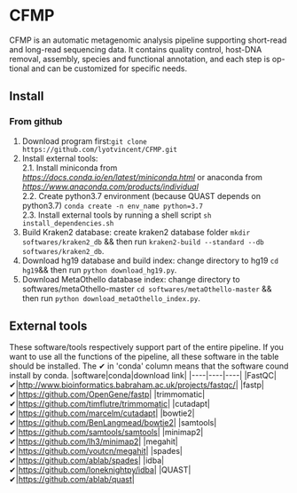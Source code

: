 # CFMP
CFMP is an automatic metagenomic analysis pipeline supporting short-read and long-read sequencing data. It contains quality control, host-DNA removal, assembly, species and functional annotation, and each step is op-tional and can be customized for specific needs.

## Install 

### From github

1. Download program first:```git clone https://github.com/lyotvincent/CFMP.git```
2. Install external tools:  
2.1. Install miniconda from *https://docs.conda.io/en/latest/miniconda.html* or anaconda from *https://www.anaconda.com/products/individual*  
2.2. Create python3.7 environment (because QUAST depends on python3.7) ```conda create -n env_name python=3.7```   
2.3. Install external tools by running a shell script ```sh install_dependencies.sh```  
3. Build Kraken2 database: create kraken2 database folder ```mkdir softwares/kraken2_db``` && then run ```kraken2-build --standard --db softwares/kraken2_db```.
4. Download hg19 database and build index: change directory to hg19 ```cd hg19```&& then run ```python download_hg19.py```.   
5. Download MetaOthello database index: change directory to softwares/metaOthello-master ```cd softwares/metaOthello-master``` && then run ```python download_metaOthello_index.py```.  

## External tools
These software/tools respectively support part of the entire pipeline. If you want to use all the functions of the pipeline, all these software in the table should be installed.
The ✔ in 'conda' column means that the software cound install by conda.
|software|conda|download link|
|----|----|----|
|FastQC|✔|<http://www.bioinformatics.babraham.ac.uk/projects/fastqc/>|
|fastp|✔|<https://github.com/OpenGene/fastp>|
|trimmomatic|✔|<https://github.com/timflutre/trimmomatic>|
|cutadapt|✔|<https://github.com/marcelm/cutadapt>|
|bowtie2|✔|<https://github.com/BenLangmead/bowtie2>|
|samtools|✔|<https://github.com/samtools/samtools>|
|minimap2|✔|<https://github.com/lh3/minimap2>|
|megahit|✔|<https://github.com/voutcn/megahit>|
|spades|✔|<https://github.com/ablab/spades>|
|idba|✔|<https://github.com/loneknightpy/idba>|
|QUAST|✔|<https://github.com/ablab/quast>|
